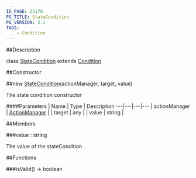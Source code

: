 ```yaml
---
ID_PAGE: 25170
PG_TITLE: StateCondition
PG_VERSION: 2.1
TAGS:
    - Condition
---
```

##Description

class [StateCondition](/classes/2.2-alpha/StateCondition) extends [Condition](/classes/2.2-alpha/Condition)



##Constructor

##new [StateCondition](/classes/2.2-alpha/StateCondition)(actionManager, target, value)

The state condition constructor

####Parameters
 | Name | Type | Description
---|---|---|---
 | actionManager | [ActionManager](/classes/2.2-alpha/ActionManager) | 
 | target | any | 
 | value | string | 

##Members

###value : string

The value of the stateCondition

##Functions

###isValid() &rarr; boolean


